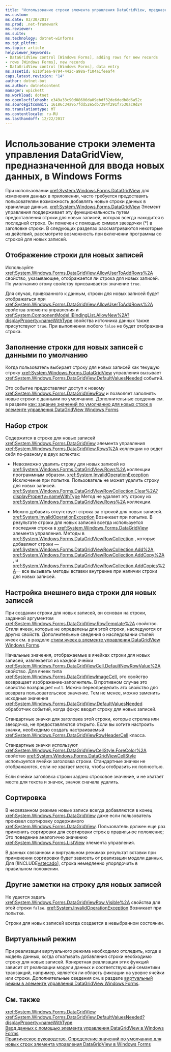 ```yaml
---
title: "Использование строки элемента управления DataGridView, предназначенной для ввода новых данных, в Windows Forms"
ms.custom: 
ms.date: 03/30/2017
ms.prod: .net-framework
ms.reviewer: 
ms.suite: 
ms.technology: dotnet-winforms
ms.tgt_pltfrm: 
ms.topic: article
helpviewer_keywords:
- DataGridView control [Windows Forms], adding rows for new records
- rows [Windows Forms], new records
- DataGridView control [Windows Forms], data entry
ms.assetid: 6110f1ea-9794-442c-a98a-f104a1feeaf4
caps.latest.revision: "14"
author: dotnet-bot
ms.author: dotnetcontent
manager: wpickett
ms.workload: dotnet
ms.openlocfilehash: e349a33c90d08606da09ebdf32de6dedb8d6a52c
ms.sourcegitcommit: 16186c34a957fdd52e5db7294f291f7530ac9d24
ms.translationtype: MT
ms.contentlocale: ru-RU
ms.lasthandoff: 12/22/2017
---
```

# <a name="using-the-row-for-new-records-in-the-windows-forms-datagridview-control"></a>Использование строки элемента управления DataGridView, предназначенной для ввода новых данных, в Windows Forms
При использовании <xref:System.Windows.Forms.DataGridView> для изменения данных в приложении, часто требуется предоставить пользователям возможность добавлять новые строки данных в хранилище данных. <xref:System.Windows.Forms.DataGridView> Элемент управления поддерживает эту функциональность путем предоставления строки для новых записей, которая всегда находится в последней строке. Он помечен с помощью символ звездочки (*) в заголовке строки. В следующих разделах рассматриваются некоторые из действий, рассмотрите возможность при включении программы со строкой для новых записей.  
  
## <a name="displaying-the-row-for-new-records"></a>Отображение строки для новых записей  
 Используйте <xref:System.Windows.Forms.DataGridView.AllowUserToAddRows%2A> свойство, указывающее, отображается ли строка для новых записей. По умолчанию этому свойству присваивается значение `true`.  
  
 Для случая, привязанного к данным, строки для новых записей будет отображаться при <xref:System.Windows.Forms.DataGridView.AllowUserToAddRows%2A> свойства элемента управления и <xref:System.ComponentModel.IBindingList.AllowNew%2A?displayProperty=nameWithType> свойства источника данных также присутствуют `true`. При выполнении любого `false` не будет отображена строка.  
  
## <a name="populating-the-row-for-new-records-with-default-data"></a>Заполнение строки для новых записей с данными по умолчанию  
 Когда пользователь выбирает строку для новых записей как текущую строку <xref:System.Windows.Forms.DataGridView> управления вызывает <xref:System.Windows.Forms.DataGridView.DefaultValuesNeeded> событий.  
  
 Это событие предоставляет доступ к новому <xref:System.Windows.Forms.DataGridViewRow> и позволяет заполнять новые строки с данными по умолчанию. Дополнительные сведения см. в разделе [как: задание значений по умолчанию для новых строк в элементе управления DataGridView Windows Forms](../../../../docs/framework/winforms/controls/specify-default-values-for-new-rows-in-the-datagrid.md)  
  
## <a name="the-rows-collection"></a>Набор строк  
 Содержится в строке для новых записей <xref:System.Windows.Forms.DataGridView> элемента управления <xref:System.Windows.Forms.DataGridView.Rows%2A> коллекции но ведет себя по-разному в двух аспектах:  
  
-   Невозможно удалить строку для новых записей из <xref:System.Windows.Forms.DataGridView.Rows%2A> коллекции программным образом. <xref:System.InvalidOperationException> Исключение при попытке. Пользователь не может удалить строку для новых записей. <xref:System.Windows.Forms.DataGridViewRowCollection.Clear%2A?displayProperty=nameWithType> Метод не удаляет эту строку из <xref:System.Windows.Forms.DataGridView.Rows%2A> коллекции.  
  
-   Можно добавить отсутствует строка за строкой для новых записей. <xref:System.InvalidOperationException> Возникает при попытке. В результате строки для новых записей всегда используется последняя строка в <xref:System.Windows.Forms.DataGridView> элемента управления. Методы в <xref:System.Windows.Forms.DataGridViewRowCollection> , которые добавляют строки —<xref:System.Windows.Forms.DataGridViewRowCollection.Add%2A>, <xref:System.Windows.Forms.DataGridViewRowCollection.AddCopy%2A>, и <xref:System.Windows.Forms.DataGridViewRowCollection.AddCopies%2A>— все вызывать методы вставки внутренне при наличии строки для новых записей.  
  
## <a name="visual-customization-of-the-row-for-new-records"></a>Настройка внешнего вида строки для новых записей  
 При создании строки для новых записей, он основан на строки, заданной аргументом <xref:System.Windows.Forms.DataGridView.RowTemplate%2A> свойство. Стили ячеек, которые не определены для этой строки, наследуются от других свойств. Дополнительные сведения о наследовании стилей ячеек см. в разделе [стили ячеек в элементе управления DataGridView Windows Forms](../../../../docs/framework/winforms/controls/cell-styles-in-the-windows-forms-datagridview-control.md).  
  
 Начальные значения, отображаемые в ячейках строки для новых записей, извлекается из каждой ячейки <xref:System.Windows.Forms.DataGridViewCell.DefaultNewRowValue%2A> свойство. Для ячеек типа <xref:System.Windows.Forms.DataGridViewImageCell>, это свойство возвращает изображение-заполнитель. В противном случае это свойство возвращает `null`. Можно переопределить это свойство для возврата пользовательское значение. Тем не менее, можно заменить исходные значения <xref:System.Windows.Forms.DataGridView.DefaultValuesNeeded> обработчик событий, когда фокус вводит строку для новых записей.  
  
 Стандартные значки для заголовка этой строки, которые стрелка или звездочка, не предоставляются открыто. Если вы хотите настроить значки, необходимо создать настраиваемый <xref:System.Windows.Forms.DataGridViewRowHeaderCell> класса.  
  
 Стандартные значки используют <xref:System.Windows.Forms.DataGridViewCellStyle.ForeColor%2A> свойство <xref:System.Windows.Forms.DataGridViewCellStyle> используется ячейки заголовка строки. Стандартные значки не отображаются, если не хватает места, чтобы отобразить их полностью.  
  
 Если ячейки заголовка строки задано строковое значение, и не хватает места для текста и значок, значок сначала удалить.  
  
## <a name="sorting"></a>Сортировка  
 В несвязанном режиме новые записи всегда добавляются в конец <xref:System.Windows.Forms.DataGridView> даже если пользователь произвел сортировку содержимого <xref:System.Windows.Forms.DataGridView>. Пользователь должен еще раз применить сортировки для сортировки строк в правильное положение; Это поведение аналогично значению <xref:System.Windows.Forms.ListView> элемента управления.  
  
 В данных связанном и виртуальном режимах результат вставки при применении сортировки будет зависеть от реализации модели данных. Для [!INCLUDE[vstecado](../../../../includes/vstecado-md.md)], строка немедленно упорядочить в правильном положении.  
  
## <a name="other-notes-on-the-row-for-new-records"></a>Другие заметки на строку для новых записей  
 Не удается задать <xref:System.Windows.Forms.DataGridViewRow.Visible%2A> свойства для этой строки `false`. <xref:System.InvalidOperationException> Возникает при попытке.  
  
 Строки для новых записей всегда создается в невыбранном состоянии.  
  
## <a name="virtual-mode"></a>Виртуальный режим  
 При реализации виртуального режима необходимо отследить, когда в модель данных, когда откатывать добавления строки необходимо строку для новых записей. Конкретная реализация этих функций зависит от реализации модели данных и соответствующей семантики транзакций, например, является ли область фиксации на уровне ячейки или строки. Дополнительные сведения см. в разделе [виртуальный режим в элементе управления DataGridView Windows Forms](../../../../docs/framework/winforms/controls/virtual-mode-in-the-windows-forms-datagridview-control.md).  
  
## <a name="see-also"></a>См. также  
 <xref:System.Windows.Forms.DataGridView>  
 <xref:System.Windows.Forms.DataGridView.DefaultValuesNeeded?displayProperty=nameWithType>  
 [Ввод данных с помощью элемента управления DataGridView в Windows Forms](../../../../docs/framework/winforms/controls/data-entry-in-the-windows-forms-datagridview-control.md)  
 [Практическое руководство. Определение значений по умолчанию для новых строк элемента управления DataGridView в Windows Forms](../../../../docs/framework/winforms/controls/specify-default-values-for-new-rows-in-the-datagrid.md)
